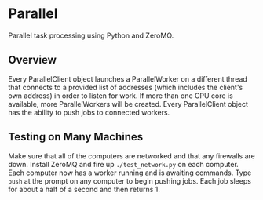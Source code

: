Parallel
========

Parallel task processing using Python and ZeroMQ.

Overview
-------------

Every ParallelClient object launches a ParallelWorker on a different thread that connects to a provided list of addresses (which includes the client's own address) in order to listen for work. If more than one CPU core is available, more ParallelWorkers will be created. Every ParallelClient object has the ability to push jobs to connected workers.

Testing on Many Machines
----------------------------------

Make sure that all of the computers are networked and that any firewalls are down. Install ZeroMQ and fire up `./test_network.py` on each computer. Each computer now has a worker running and is awaiting commands. Type `push` at the prompt on any computer to begin pushing jobs. Each job sleeps for about a half of a second and then returns 1.